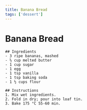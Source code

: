 ```yaml
---
title: Banana Bread
tags: ['dessert']
---
```


# Banana Bread


    ## Ingredients
    - 3 ripe bananas, mashed  
    - ½ cup melted butter  
    - 1 cup sugar  
    - 1 egg  
    - 1 tsp vanilla  
    - 1 tsp baking soda  
    - 1 ½ cups flour  

    ## Instructions
    1. Mix wet ingredients.  
    2. Fold in dry; pour into loaf tin.  
    3. Bake 175 °C 55‑60 min.


